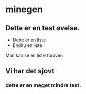 # minegen

## Dette er en test øvelse.

+ Dette er en liste
+ Endnu en liste

Man kan se en liste foroven

## Vi har det sjovt 

### dette er en meget mindre test.
